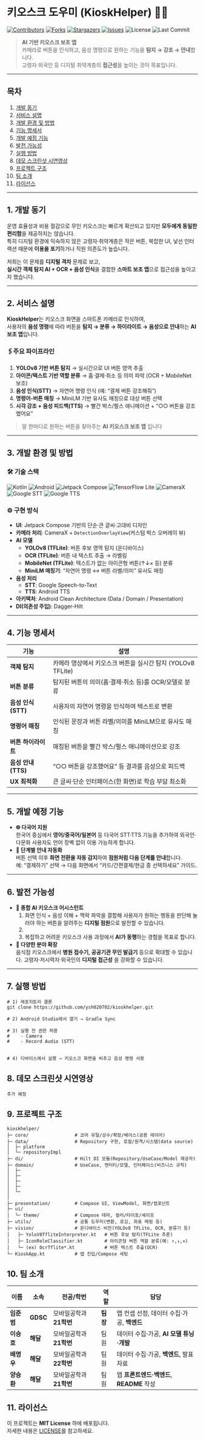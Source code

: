 # 키오스크 도우미 (KioskHelper) 🎤📱

[![Contributors](https://img.shields.io/github/contributors/ysh020702/kioskhelper.svg?style=for-the-badge)](https://github.com/ysh020702/kioskhelper/graphs/contributors)
[![Forks](https://img.shields.io/github/forks/ysh020702/kioskhelper.svg?style=for-the-badge)](https://github.com/ysh020702/kioskhelper/network/members)
[![Stargazers](https://img.shields.io/github/stars/ysh020702/kioskhelper.svg?style=for-the-badge)](https://github.com/ysh020702/kioskhelper/stargazers)
[![Issues](https://img.shields.io/github/issues/ysh020702/kioskhelper.svg?style=for-the-badge)](https://github.com/ysh020702/kioskhelper/issues)
![License](https://img.shields.io/github/license/ysh020702/kioskhelper?style=for-the-badge)
![Last Commit](https://img.shields.io/github/last-commit/ysh020702/kioskhelper?style=for-the-badge)

> **AI 기반 키오스크 보조 앱**  
> 카메라로 버튼을 인식하고, 음성 명령으로 원하는 기능을 **탐지 → 강조 → 안내**합니다.  
> 고령자·외국인 등 디지털 취약계층의 **접근성**을 높이는 것이 목표입니다.

---

## 목차
1. [개발 동기](#1-개발-동기)
2. [서비스 설명](#2-서비스-설명)
3. [개발 환경 및 방법](#3-개발-환경-및-방법)
4. [기능 명세서](#4-기능-명세서)
5. [개발 예정 기능](#5-개발-예정-기능)
6. [발전 가능성](#6-발전-가능성)
7. [실행 방법](#7-실행-방법)
8. [데모 스크린샷 시연영상](#8-데모-스크린샷-시연영상)
9. [프로젝트 구조](#9-프로젝트-구조)
10. [팀 소개](#10-팀-소개)
11. [라이선스](#11-라이선스)

---

## 1. 개발 동기
운영 효율성과 비용 절감으로 무인 키오스크는 빠르게 확산되고 있지만 **모두에게 동일한 편리함**을 제공하지는 않습니다.  
특히 디지털 환경에 익숙하지 않은 고령자·취약계층은 작은 버튼, 복잡한 UI, 낯선 인터랙션 때문에 **이용을 포기**하거나 직원 의존도가 높습니다.

저희는 이 문제를 **디지털 격차** 문제로 보고,  
**실시간 객체 탐지 AI + OCR + 음성 인식**을 결합한 **스마트 보조 앱**으로 접근성을 높이고자 했습니다.

---

## 2. 서비스 설명
**KioskHelper**는 키오스크 화면을 스마트폰 카메라로 인식하여,  
사용자의 **음성 명령**에 따라 버튼을 **탐지 → 분류 → 하이라이트 → 음성으로 안내**하는 **AI 보조 앱**입니다.

### 🖇️주요 파이프라인
1. **YOLOv8 기반 버튼 탐지** → 실시간으로 UI 버튼 영역 추출  
2. **아이콘/텍스트 기반 역할 분류** → 홈·결제·취소 등 의미 파악 (OCR + MobileNet 보조)  
3. **음성 인식(STT)** → 자연어 명령 인식 (예: “결제 버튼 강조해줘”)  
4. **명령어-버튼 매칭** → MiniLM 기반 유사도 매칭으로 대상 버튼 선택  
5. **시각 강조 + 음성 피드백(TTS)** → 빨간 박스/펄스 애니메이션 + “○○ 버튼을 강조했어요”

> 말 한마디로 원하는 버튼을 찾아주는 **AI 키오스크 보조 앱** 입니다

---

## 3. 개발 환경 및 방법
### 🛠 기술 스택
![Kotlin](https://img.shields.io/badge/Kotlin-7F52FF?style=for-the-badge&logo=kotlin&logoColor=white)
![Android](https://img.shields.io/badge/Android-3DDC84?style=for-the-badge&logo=android&logoColor=white)
![Jetpack Compose](https://img.shields.io/badge/Jetpack_Compose-4285F4?style=for-the-badge&logo=jetpackcompose&logoColor=white)
![TensorFlow Lite](https://img.shields.io/badge/TensorFlow_Lite-FF6F00?style=for-the-badge&logo=tensorflow&logoColor=white)
![CameraX](https://img.shields.io/badge/CameraX-4285F4?style=for-the-badge&logo=google&logoColor=white)
![Google STT](https://img.shields.io/badge/Google_STT-4285F4?style=for-the-badge&logo=google&logoColor=white)
![Google TTS](https://img.shields.io/badge/Google_TTS-4285F4?style=for-the-badge&logo=google&logoColor=white)

### ⚙️ 구현 방식
- **UI**: Jetpack Compose 기반의 단순·큰 글씨·고대비 디자인  
- **카메라 처리**: CameraX + `DetectionOverlayView`(커스텀 박스 오버레이 뷰)  
- **AI 모델**
  - **YOLOv8 (TFLite)**: 버튼 후보 영역 탐지 (온디바이스)  
  - **OCR (TFLite)**: 버튼 내 텍스트 추출 → 라벨링  
  - **MobileNet (TFLite)**: 텍스트가 없는 아이콘형 버튼(↑↓× 등) 분류  
  - **MiniLM 매칭기**: “자연어 명령 ↔ 버튼 라벨/의미” 유사도 매칭  
- **음성 처리**
  - **STT**: Google Speech-to-Text  
  - **TTS**: Android TTS  
- **아키텍처**: Android Clean Architecture (Data / Domain / Presentation)
- **DI(의존성 주입)**: Dagger-Hilt

---

## 4. 기능 명세서
| 기능 | 설명 |
| --- | --- |
| **객체 탐지** | 카메라 영상에서 키오스크 버튼을 실시간 탐지 (YOLOv8 TFLite) |
| **버튼 분류** | 탐지된 버튼의 의미(홈·결제·취소 등)를 OCR/모델로 분류 |
| **음성 인식(STT)** | 사용자의 자연어 명령을 인식하여 텍스트로 변환 |
| **명령어 매칭** | 인식된 문장과 버튼 라벨/의미를 MiniLM으로 유사도 매칭 |
| **버튼 하이라이트** | 매칭된 버튼을 빨간 박스/펄스 애니메이션으로 강조 |
| **음성 안내(TTS)** | “○○ 버튼을 강조했어요” 등 결과를 음성으로 피드백 |
| **UX 최적화** | 큰 글씨·단순 인터페이스(한 화면)로 학습 부담 최소화 |

---

## 5. 개발 예정 기능
- **🌐 다국어 지원**  
  한국어 중심에서 **영어/중국어/일본어** 등 다국어 STT·TTS 기능을 추가하여 
  외국인·다문화 사용자도 언어 장벽 없이 이용 가능하게 합니다.
- **🧭 단계별 안내 자동화**  
  버튼 선택 이후 **화면 전환을 자동 감지**하여 **점원처럼 다음 단계를 안내**합니다.  
  예: “결제하기” 선택 → 다음 화면에서 “카드/간편결제/현금 중 선택하세요” 가이드.

---

## 6. 발전 가능성
- **🤖 종합 AI 키오스크 어시스턴트**  
  1. 화면 인식 + 음성 이해 + 맥락 파악을 결합해 사용자가 원하는 행동을 판단해 눌러야 하는 버튼을 알려주는 **디지털 점원**으로 발전할 수 있습니다.
  2. 
  3. 복잡하고 어려운 키오스크 사용 과정에서 **AI가 동행**하는 경험을 목표로 합니다.
- **🏥 다양한 분야 확장**  
  음식점 키오스크에서 **병원 접수기, 공공기관 무인 발급기** 등으로 확대할 수 있습니다.
  고령자·저시력자·외국인의 **디지털 접근성** 을 강화할 수 있습니다.

---

## 7. 실행 방법

```
# 1) 레포지토리 클론
git clone https://github.com/ysh020702/kioskhelper.git

# 2) Android Studio에서 열기 → Gradle Sync

# 3) 실행 전 권한 허용
#    - Camera
#    - Record Audio (STT)


# 4) 디바이스에서 실행 → 키오스크 화면을 비추고 음성 명령 사용
```

## 8. 데모 스크린샷 시연영상

```
추가 예정
```

## 9. 프로젝트 구조
```
kioskhelper/
├─ core/                 # 코어 유틸/상수/확장/베이스(공용 레이어)
├─ data/                 # Repository 구현, 로컬/원격/시스템(data source)
│  ├─ platform
│  └─ repositoryImpl
├─ di/                   # Hilt DI 모듈(Repository/UseCase/Model 제공자)
├─ domain/               # UseCase, 엔터티/모델, 인터페이스(비즈니스 규칙)
│  ├─
│  ├─
│  ├─
│  ├─
│  └─
│
├─ presentation/         # Compose UI, ViewModel, 화면/컴포넌트
├─ ui/
│  └─ theme/             # Compose 테마, 컬러/타이포/셰이프
├─ utils/                # 공통 도우미(변환, 로깅, 좌표 매핑 등)
├─ vision/               # 온디바이스 비전(YOLOv8 TFLite, OCR, 분류기 등)
│   ├─ YoloV8TfliteInterpreter.kt   # 버튼 후보 탐지(TFLite 추론)
│   ├─ IconRoleClassifier.kt        # 아이콘형 버튼 역할 분류(예: ↑,↓,✕)
│   └─ (ex) OcrTflite*.kt           # 버튼 텍스트 추출(OCR)
└─ KioskApp.kt           # 앱 진입/Compose 세팅
```

## 10. 팀 소개
| 이름      | 소속       | 전공/학번           | 역할     | 담당                             |
| ------- | -------- | --------------- | ------ | ------------------------------ |
| **임준범** | **GDSC** | 모바일공학과 **21학번** | **팀장** | 앱 컨셉 선정, 데이터 수집·가공, **백엔드**    |
| **이승호** | **해달**   | 모바일공학과 **21학번** | 팀원     | 데이터 수집·가공, **AI 모델 튜닝·개발**     |
| **배명우** | **해달**   | 모바일공학과 **22학번** | 팀원     | 데이터 수집·가공, **백엔드**, 발표자료       |
| **양승환** | **해달**   | 모바일공학과 **21학번** | 팀원     | 앱 **프론트엔드·백엔드**, **README** 작성 |


## 11. 라이선스

이 프로젝트는 **MIT License** 하에 배포됩니다.  
자세한 내용은 [LICENSE](./LICENSE)를 참고하세요.


